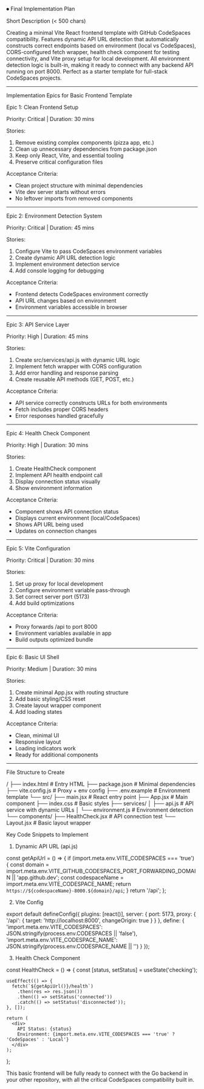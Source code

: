 ⏺ Final Implementation Plan

Short Description (< 500 chars)

Creating a minimal Vite React frontend template with GitHub CodeSpaces compatibility. Features dynamic API URL detection that automatically constructs correct endpoints based on environment (local vs CodeSpaces), CORS-configured
fetch wrapper, health check component for testing connectivity, and Vite proxy setup for local development. All environment detection logic is built-in, making it ready to connect with any backend API running on port 8000.
Perfect as a starter template for full-stack CodeSpaces projects.

---

Implementation Epics for Basic Frontend Template

Epic 1: Clean Frontend Setup

Priority: Critical | Duration: 30 mins

Stories:

1. Remove existing complex components (pizza app, etc.)
2. Clean up unnecessary dependencies from package.json
3. Keep only React, Vite, and essential tooling
4. Preserve critical configuration files

Acceptance Criteria:

- Clean project structure with minimal dependencies
- Vite dev server starts without errors
- No leftover imports from removed components

---

Epic 2: Environment Detection System

Priority: Critical | Duration: 45 mins

Stories:

1. Configure Vite to pass CodeSpaces environment variables
2. Create dynamic API URL detection logic
3. Implement environment detection service
4. Add console logging for debugging

Acceptance Criteria:

- Frontend detects CodeSpaces environment correctly
- API URL changes based on environment
- Environment variables accessible in browser

---

Epic 3: API Service Layer

Priority: High | Duration: 45 mins

Stories:

1. Create src/services/api.js with dynamic URL logic
2. Implement fetch wrapper with CORS configuration
3. Add error handling and response parsing
4. Create reusable API methods (GET, POST, etc.)

Acceptance Criteria:

- API service correctly constructs URLs for both environments
- Fetch includes proper CORS headers
- Error responses handled gracefully

---

Epic 4: Health Check Component

Priority: High | Duration: 30 mins

Stories:

1. Create HealthCheck component
2. Implement API health endpoint call
3. Display connection status visually
4. Show environment information

Acceptance Criteria:

- Component shows API connection status
- Displays current environment (local/CodeSpaces)
- Shows API URL being used
- Updates on connection changes

---

Epic 5: Vite Configuration

Priority: Critical | Duration: 30 mins

Stories:

1. Set up proxy for local development
2. Configure environment variable pass-through
3. Set correct server port (5173)
4. Add build optimizations

Acceptance Criteria:

- Proxy forwards /api to port 8000
- Environment variables available in app
- Build outputs optimized bundle

---

Epic 6: Basic UI Shell

Priority: Medium | Duration: 30 mins

Stories:

1. Create minimal App.jsx with routing structure
2. Add basic styling/CSS reset
3. Create layout wrapper component
4. Add loading states

Acceptance Criteria:

- Clean, minimal UI
- Responsive layout
- Loading indicators work
- Ready for additional components

---

File Structure to Create

/
├── index.html # Entry HTML
├── package.json # Minimal dependencies
├── vite.config.js # Proxy + env config
├── .env.example # Environment template
└── src/
├── main.jsx # React entry point
├── App.jsx # Main component
├── index.css # Basic styles
├── services/
│ ├── api.js # API service with dynamic URLs
│ └── environment.js # Environment detection
└── components/
├── HealthCheck.jsx # API connection test
└── Layout.jsx # Basic layout wrapper

Key Code Snippets to Implement

1. Dynamic API URL (api.js)

const getApiUrl = () => {
if (import.meta.env.VITE_CODESPACES === 'true') {
const domain = import.meta.env.VITE_GITHUB_CODESPACES_PORT_FORWARDING_DOMAIN || 'app.github.dev';
const codespaceName = import.meta.env.VITE_CODESPACE_NAME;
return `https://${codespaceName}-8000.${domain}/api`;
}
return '/api';
};

2. Vite Config

export default defineConfig({
plugins: [react()],
server: {
port: 5173,
proxy: {
'/api': {
target: 'http://localhost:8000',
changeOrigin: true
}
}
},
define: {
'import.meta.env.VITE_CODESPACES': JSON.stringify(process.env.CODESPACES || 'false'),
'import.meta.env.VITE_CODESPACE_NAME': JSON.stringify(process.env.CODESPACE_NAME || '')
}
});

3. Health Check Component

const HealthCheck = () => {
const [status, setStatus] = useState('checking');

    useEffect(() => {
      fetch(`${getApiUrl()}/health`)
        .then(res => res.json())
        .then(() => setStatus('connected'))
        .catch(() => setStatus('disconnected'));
    }, []);

    return (
      <div>
        API Status: {status}
        Environment: {import.meta.env.VITE_CODESPACES === 'true' ? 'CodeSpaces' : 'Local'}
      </div>
    );

};

This basic frontend will be fully ready to connect with the Go backend in your other repository, with all the critical CodeSpaces compatibility built in.
